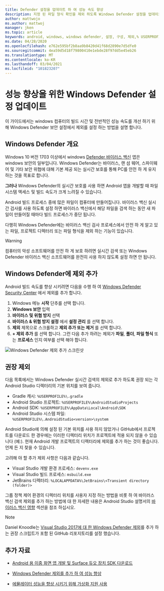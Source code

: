 ```yaml
---
title: Defender 설정을 업데이트 하 여 성능 속도 향상
description: 지정 된 파일 형식 확인을 제외 하도록 Windows Defender 설정을 업데이트 하 여 전반적인 성능 속도 및 빌드 시간을 개선 하는 방법에 대 한 지침입니다.
author: mattwojo
ms.author: mattwoj
manager: jken
ms.topic: article
keywords: android, windows, windows defender, 설정, 구성, 제외,% USERPROFILE%, devenv.exe, 성능, 속도, 빌드, gradle
ms.date: 04/28/2020
ms.openlocfilehash: e762e595bf2b8aa9b8420d41f68d2890e7d5dfe0
ms.sourcegitcommit: 4ea59d5d18f79800410e1ebde28f97dd5e45eb26
ms.translationtype: MT
ms.contentlocale: ko-KR
ms.lasthandoff: 03/04/2021
ms.locfileid: "101823207"
---
```

# <a name="update-windows-defender-settings-to-improve-performance"></a>성능 향상을 위한 Windows Defender 설정 업데이트

이 가이드에서는 windows 컴퓨터의 빌드 시간 및 전반적인 성능 속도를 개선 하기 위해 Windows Defender 보안 설정에서 제외를 설정 하는 방법을 설명 합니다.

## <a name="windows-defender-overview"></a>Windows Defender 개요

Windows 10 버전 1703 이상에서 windows [Defender 바이러스 백신](/windows/security/threat-protection/windows-defender-antivirus/windows-defender-security-center-antivirus) 앱은 windows 보안의 일부입니다. Windows Defender는 바이러스, 랜 섬 웨어, 스파이웨어 및 기타 보안 위협에 대해 기본 제공 되는 실시간 보호를 통해 PC를 안전 하 게 유지 하는 것을 목표로 합니다.

**그러나** Windows Defender의 실시간 보호를 사용 하면 Android 앱을 개발할 때 파일 시스템 액세스 및 빌드 속도가 크게 느려질 수 있습니다.

Android 빌드 프로세스 중에 많은 파일이 컴퓨터에 만들어집니다. 바이러스 백신 실시간 검사를 사용 하도록 설정 하면 바이러스 백신에서 해당 파일을 검색 하는 동안 새 파일이 만들어질 때마다 빌드 프로세스가 중단 됩니다.

다행히 Windows Defender에는 바이러스 백신 검사 프로세스에서 안전 하 게 알고 있는 파일, 프로젝트 디렉터리 또는 파일 형식을 제외 하는 기능이 있습니다.

> [!WARNING]
> 컴퓨터의 악성 소프트웨어를 안전 하 게 보호 하려면 실시간 검색 또는 Windows Defender 바이러스 백신 소프트웨어를 완전히 사용 하지 않도록 설정 하면 안 됩니다.

## <a name="add-exclusions-to-windows-defender"></a>Windows Defender에 제외 추가

Android 빌드 속도를 향상 시키려면 다음을 수행 하 여 [Windows Defender Security Center](windowsdefender://) 에서 제외를 추가 합니다.

1. Windows 메뉴 **시작** 단추를 선택 합니다.
2. **Windows 보안** 입력
3. **바이러스 및 위협 방지** 선택
4. **바이러스 & 위협 방지 설정** 에서 **설정 관리** 를 선택 합니다.
5. **제외** 제목으로 스크롤하고 **제외 추가 또는 제거** 를 선택 합니다.
6. **+ 제외 추가** 를 선택 합니다. 그런 다음 추가 하려는 제외가 **파일**, **폴더**, **파일 형식** 또는 **프로세스** 인지 여부를 선택 해야 합니다.

![Windows Defender 제외 추가 스크린샷](../images/windows-defender-exclusions.png)

## <a name="recommended-exclusions"></a>권장 제외

다음 목록에서는 Windows Defender 실시간 검색의 제외로 추가 하도록 권장 되는 각 Android Studio 디렉터리의 기본 위치를 보여 줍니다.

- Gradle 캐시: `%USERPROFILE%\.gradle`
- Android Studio 프로젝트: `%USERPROFILE%\AndroidStudioProjects`
- Android SDK: `%USERPROFILE%\AppData\Local\Android\SDK`
- Android Studio 시스템 파일: `%USERPROFILE%\.AndroidStudio<version>\system`

Android Studio에 의해 설정 된 기본 위치를 사용 하지 않았거나 GitHub에서 프로젝트를 다운로드 한 경우에는 이러한 디렉터리 위치가 프로젝트에 적용 되지 않을 수 있습니다 (예:). 현재 Android 개발 프로젝트의 디렉터리에 제외를 추가 하는 것이 좋습니다. 언제 든 지 찾을 수 있습니다.

고려해 야 할 추가 제외 사항은 다음과 같습니다.

- Visual Studio 개발 환경 프로세스: `devenv.exe`
- Visual Studio 빌드 프로세스: `msbuild.exe`
- JetBrains 디렉터리: `%LOCALAPPDATA%\JetBrains\<Transient directory (folder)>`

그룹 정책 제어 환경의 디렉터리 위치를 사용자 지정 하는 방법을 비롯 하 여 바이러스 백신 검색 제외를 추가 하는 방법에 대 한 자세한 내용은 Android Studio 설명서의 [바이러스 백신 영향](https://developer.android.com/studio/intro/studio-config#antivirus-impact) 섹션을 참조 하십시오.

> [!Note]
> Daniel Knoodle는 [Visual Studio 2017에 대 한 Windows Defender 제외](https://gist.github.com/dknoodle/5a66b8b8a3f2243f4ca5c855b323cb7b#file-windows-defender-exclusions-vs-2017-ps1-L10)를 추가 하는 권장 스크립트가 포함 된 GitHub 리포지토리를 설정 했습니다.

## <a name="additional-resources"></a>추가 자료

- [Android 용 이중 화면 앱 개발 및 Surface 듀오 장치 SDK 다운로드](/dual-screen/android/)

- [Windows Defender 제외를 추가 하 여 성능 향상](./defender-settings.md)

- [에뮬레이터 성능을 향상 시키기 위해 가상화 지원 사용](./emulator.md#enable-virtualization-support)